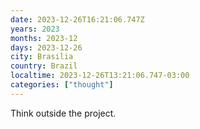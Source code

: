 ```yaml
---
date: 2023-12-26T16:21:06.747Z
years: 2023
months: 2023-12
days: 2023-12-26
city: Brasilia
country: Brazil
localtime: 2023-12-26T13:21:06.747-03:00
categories: ["thought"]
---
```

Think outside the project.
